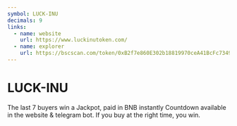 ```yaml
---
symbol: LUCK-INU
decimals: 9
links:
  - name: website
    url: https://www.luckinutoken.com/
  - name: explorer
    url: https://bscscan.com/token/0xB2f7e860E302b18819970ceA41BcFc7349834e81
---
```


# LUCK-INU

The last 7 buyers win a Jackpot, paid in BNB instantly Countdown available in the website & telegram bot. If you buy at the right time, you win.
